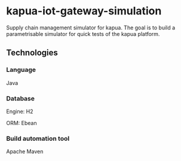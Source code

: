 # kapua-iot-gateway-simulation
Supply chain management simulator for kapua. The goal is to build a parametrisable simulator for quick tests of the kapua platform.

## Technologies
### Language
Java

### Database
Engine: H2

ORM: Ebean

### Build automation tool
Apache Maven

